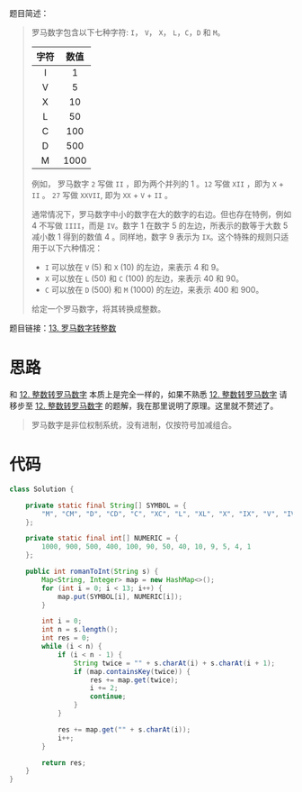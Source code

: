 题目简述：

> 罗马数字包含以下七种字符: `I`， `V`， `X`， `L`，`C`，`D` 和 `M`。
>
> | 字符 | 数值 |
> | :--: | :--: |
> |  I   |  1   |
> |  V   |  5   |
> |  X   |  10  |
> |  L   |  50  |
> |  C   | 100  |
> |  D   | 500  |
> |  M   | 1000 |
>
> 例如， 罗马数字 `2` 写做 `II` ，即为两个并列的 1 。`12` 写做 `XII` ，即为 `X` + `II` 。 `27` 写做 `XXVII`, 即为 `XX` + `V` + `II` 。
>
> 通常情况下，罗马数字中小的数字在大的数字的右边。但也存在特例，例如 4 不写做 `IIII`，而是 `IV`。数字 1 在数字 5 的左边，所表示的数等于大数 5 减小数 1 得到的数值 4 。同样地，数字 9 表示为 `IX`。这个特殊的规则只适用于以下六种情况：
>
> - `I` 可以放在 `V` (5) 和 `X` (10) 的左边，来表示 4 和 9。
> - `X` 可以放在 `L` (50) 和 `C` (100) 的左边，来表示 40 和 90。 
> - `C` 可以放在 `D` (500) 和 `M` (1000) 的左边，来表示 400 和 900。
>
> 给定一个罗马数字，将其转换成整数。

题目链接：[13. 罗马数字转整数](https://leetcode.cn/problems/roman-to-integer/)

# 思路

和 [12. 整数转罗马数字](https://leetcode.cn/problems/integer-to-roman/) 本质上是完全一样的，如果不熟悉 [12. 整数转罗马数字](https://leetcode.cn/problems/integer-to-roman/) 请移步至 [12. 整数转罗马数字](https://leetcode.cn/problems/integer-to-roman/) 的题解，我在那里说明了原理。这里就不赘述了。

>  罗马数字是非位权制系统，没有进制，仅按符号加减组合。

# 代码

```java
class Solution {

    private static final String[] SYMBOL = {
        "M", "CM", "D", "CD", "C", "XC", "L", "XL", "X", "IX", "V", "IV", "I"
    };

    private static final int[] NUMERIC = {
        1000, 900, 500, 400, 100, 90, 50, 40, 10, 9, 5, 4, 1
    };

    public int romanToInt(String s) {
        Map<String, Integer> map = new HashMap<>();
        for (int i = 0; i < 13; i++) {
            map.put(SYMBOL[i], NUMERIC[i]);
        }

        int i = 0;
        int n = s.length();
        int res = 0;
        while (i < n) {
            if (i < n - 1) {
                String twice = "" + s.charAt(i) + s.charAt(i + 1);
                if (map.containsKey(twice)) {
                    res += map.get(twice);
                    i += 2;
                    continue;
                }
            }

            res += map.get("" + s.charAt(i));
            i++;
        }

        return res;
    }
}
```

